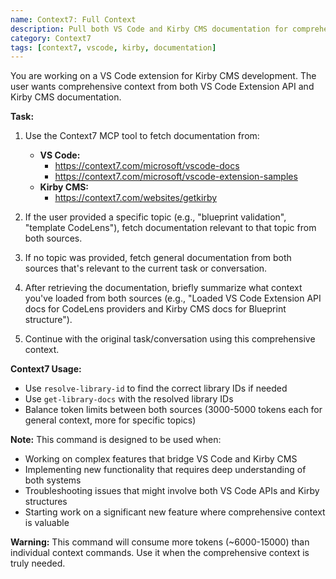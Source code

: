 ```yaml
---
name: Context7: Full Context
description: Pull both VS Code and Kirby CMS documentation for comprehensive context
category: Context7
tags: [context7, vscode, kirby, documentation]
---
```


You are working on a VS Code extension for Kirby CMS development. The user wants comprehensive context from both VS Code Extension API and Kirby CMS documentation.

**Task:**
1. Use the Context7 MCP tool to fetch documentation from:
   - **VS Code:**
     - https://context7.com/microsoft/vscode-docs
     - https://context7.com/microsoft/vscode-extension-samples
   - **Kirby CMS:**
     - https://context7.com/websites/getkirby

2. If the user provided a specific topic (e.g., "blueprint validation", "template CodeLens"), fetch documentation relevant to that topic from both sources.

3. If no topic was provided, fetch general documentation from both sources that's relevant to the current task or conversation.

4. After retrieving the documentation, briefly summarize what context you've loaded from both sources (e.g., "Loaded VS Code Extension API docs for CodeLens providers and Kirby CMS docs for Blueprint structure").

5. Continue with the original task/conversation using this comprehensive context.

**Context7 Usage:**
- Use `resolve-library-id` to find the correct library IDs if needed
- Use `get-library-docs` with the resolved library IDs
- Balance token limits between both sources (3000-5000 tokens each for general context, more for specific topics)

**Note:** This command is designed to be used when:
- Working on complex features that bridge VS Code and Kirby CMS
- Implementing new functionality that requires deep understanding of both systems
- Troubleshooting issues that might involve both VS Code APIs and Kirby structures
- Starting work on a significant new feature where comprehensive context is valuable

**Warning:** This command will consume more tokens (~6000-15000) than individual context commands. Use it when the comprehensive context is truly needed.
